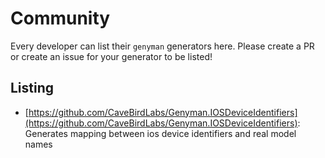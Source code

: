 # Community

Every developer can list their `genyman` generators here. Please create a PR or create an issue for your generator to be listed!

## Listing

- [https://github.com/CaveBirdLabs/Genyman.IOSDeviceIdentifiers](https://github.com/CaveBirdLabs/Genyman.IOSDeviceIdentifiers): Generates mapping between ios device identifiers and real model names